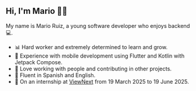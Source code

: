 ## Hi, I'm Mario 👋🏻
My name is Mario Ruiz, a young software developer who enjoys backend 💻.

* 📊 Hard worker and extremely determined to learn and grow.
* 📱 Experience with mobile development using Flutter and Kotlin with Jetpack Compose.
* 🤝 Love working with people and contributing in other projects.
* 💬 Fluent in Spanish and English.
* 🏢 On an internship at [ViewNext](https://www.viewnext.com/) from 19 March 2025 to 19 June 2025.
